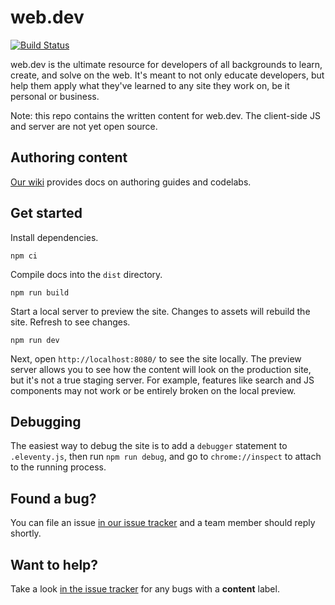 # web.dev

[![Build Status](https://travis-ci.org/GoogleChrome/web.dev.svg?branch=master)](https://travis-ci.org/GoogleChrome/web.dev)

web.dev is the ultimate resource for developers of all backgrounds to learn,
create, and solve on the web. It's meant to not only educate developers, but
help them apply what they've learned to any site they work on, be it personal or
business.

Note: this repo contains the written content for web.dev. The client-side JS and
server are not yet open source.

## Authoring content

[Our wiki](https://github.com/GoogleChrome/web.dev/wiki) provides docs on
authoring guides and codelabs.

## Get started

Install dependencies.

```
npm ci
```

Compile docs into the `dist` directory.

```
npm run build
```

Start a local server to preview the site. Changes to assets will rebuild
the site. Refresh to see changes.

```
npm run dev
```

Next,  open `http://localhost:8080/` to see the site locally. The preview server
allows you to see how the content will look on the production site, but it's
not a true staging server. For example, features like search and JS components
may not work or be entirely broken on the local preview.

## Debugging

The easiest way to debug the site is to add a `debugger` statement to
`.eleventy.js`, then run `npm run debug`, and go to `chrome://inspect` to
attach to the running process.

## Found a bug?

You can file an issue [in our issue
tracker](https://github.com/GoogleChrome/web.dev/issues) and a team member
should reply shortly.

## Want to help?

Take a look [in the issue
tracker](https://github.com/GoogleChrome/web.dev/issues) for any bugs with a
**content** label.
